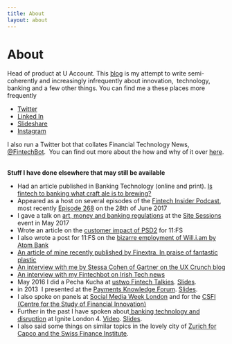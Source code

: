 ```yaml
---
title: About
layout: about
---
```


# About

Head of product at U Account. This [blog](/articles/) is my attempt to write semi-coherently and increasingly infrequently about innovation,  technology, banking and a few other things. You can find me a these places more frequently 

  * [Twitter](http://@aden_76)
  * [Linked In](http://www.linkedin.com/in/adendavies)
  * [Slideshare](http://www.slideshare.net/aden_76)
  * [Instagram](http://instagram.com/aden_76)

I also run a Twitter bot that collates Financial Technology News, [@FintechBot](http://twitter.com/fintechbot).  You can find out more about the how and why of it over [here](/about-fintechbot/).   

**Stuff I have done elsewhere that may still be available**

  * Had an article published in Banking Technology (online and print). [Is fintech to banking what craft ale is to brewing?](http://www.bankingtech.com/927311/is-fintech-to-banking-what-craft-ale-is-to-brewing/)
  * Appeared as a host on several episodes of the [Fintech Insider Podcast](https://11fs.com/insights/fintech-insider/), most recently [Episode 268](https://11fs.com/podcasts/ep-268-news-raining-money-durham/) on the 28th of June 2017
  * I gave a talk on [art, money and banking regulations](/art-money-site-sessions-talk-may-2017/) at the [Site Sessions](http://www.adendavies.com/art-money-site-sessions-talk-may-2017/) event in May 2017
  * Wrote an article on the [customer impact of PSD2](https://11fs.com/blog/will-psd2-actually-mean-customers/) for 11:FS
  * I also wrote a post for 11:FS on the [bizarre employment of Will.i.am by Atom Bank](https://11fs.com/blog/atom-celebrity-spokesman/)
  * [An article of mine recently published by Finextra. In praise of fantastic plastic](https://www.finextra.com/news/fullstory.aspx?newsitemid=28316)
  * [An interview with me by Stessa Cohen of Gartner on the UX Crunch blog](http://www.uxcrunch.com/2016/02/15/customer-experience-design-changing-the-way-banks-develop-apps/)
  * [An interview with my Fintechbot on Irish Tech news](http://irishtechnews.net/ITN3/the-future-of-fintech-interview-with-the-fintech-newsbot/)
  * May 2016 I did a Pecha Kucha at [ustwo Fintech Talkies](https://ustwo.com/events/ustwotalkies-future-of-fintech). [Slides](http://www.slideshare.net/aden_76/the-worrying-fragility-of-psd2).
  * in 2013  I presented at the [Payments Knowledge Forum](http://www.thepkf.org/conference_2013.php). [Slides](http://www.slideshare.net/aden_76/web-thinking-v2dkp-edits).
  * I also spoke on panels at [Social Media Week London](http://socialmediaweek.org/london/events/bankings-social-year-barclays-hsbc-finextra/) and for the [CSFI (Centre for the Study of Financial Innovation)](http://www.csfi.org/index.php?option=com_content&view=article&id=472:social-media-and-financial-services&catid=36:past-round-tables&Itemid=59)
  * Further in the past I have spoken about[ banking technology and disruption](http://vimeo.com/channels/ignitelondon4#21563876) at Ignite London 4. [Video](http://vimeo.com/channels/ignitelondon4#21563876). [Slides](http://www.slideshare.net/aden_76/can-silicon-valley-disrupt-banking-igniteldn4).
  * I also said some things on similar topics in the lovely city of [Zurich for Capco and the Swiss Finance Institute](http://www.capco.com/sites/all/files/sfi-capco2012-program.pdf).
